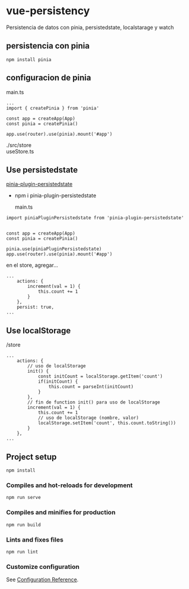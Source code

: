 # vue-persistency
Persistencia de datos con pinia, persistedstate, localstarage y watch

## persistencia con pinia
```
npm install pinia
```

## configuracion de pinia
main.ts
```
...
import { createPinia } from 'pinia'

const app = createApp(App)
const pinia = createPinia()

app.use(router).use(pinia).mount('#app')

```

./src/store  
useStore.ts  

## Use persistedstate

[pinia-plugin-persistedstate](https://github.com/prazdevs/pinia-plugin-persistedstate)

* npm i pinia-plugin-persistedstate
  
  main.ts  

```
import piniaPluginPersistedstate from 'pinia-plugin-persistedstate'


const app = createApp(App)
const pinia = createPinia()

pinia.use(piniaPluginPersistedstate)
app.use(router).use(pinia).mount('#app')
```

en el store, agregar...
```
...
    actions: {
        increment(val = 1) {
            this.count += 1
        }
    },
    persist: true,
...
```

## Use localStorage

/store
```
...
    actions: {
        // uso de localStorage 
        init() {
            const initCount = localStorage.getItem('count')
            if(initCount) {
                this.count = parseInt(initCount)
            }
        },
        // fin de function init() para uso de localStorage 
        increment(val = 1) {
            this.count += 1
            // uso de localStorage (nombre, valor)
            localStorage.setItem('count', this.count.toString())
        }
    },
...
```

## Project setup
```
npm install
```

### Compiles and hot-reloads for development
```
npm run serve
```

### Compiles and minifies for production
```
npm run build
```

### Lints and fixes files
```
npm run lint
```

### Customize configuration
See [Configuration Reference](https://cli.vuejs.org/config/).
